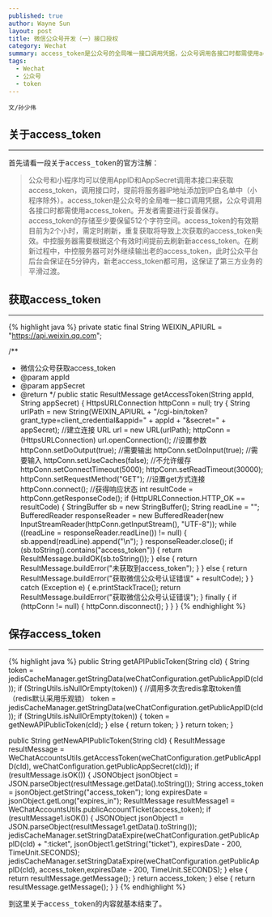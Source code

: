 ```yaml
---
published: true
author: Wayne Sun
layout: post
title: 微信公众号开发（一）接口授权
category: Wechat
summary: access_token是公众号的全局唯一接口调用凭据，公众号调用各接口时都需使用access_token。开发者需要进行妥善保存。access_token的存储至少要保留512个字符空间。access_token的有效期目前为2个小时，需定时刷新，重复获取将导致上次获取的access_token失效。
tags:
  - Wechat
  - 公众号
  - token
---
```


`文/孙少伟`

## 关于access_token
---
首先请看一段关于<tt>access_token</tt>的官方注解：

> 公众号和小程序均可以使用AppID和AppSecret调用本接口来获取access_token，调用接口时，提前将服务器IP地址添加到IP白名单中（小程序除外）。access_token是公众号的全局唯一接口调用凭据，公众号调用各接口时都需使用access_token。开发者需要进行妥善保存。access_token的存储至少要保留512个字符空间。access_token的有效期目前为2个小时，需定时刷新，重复获取将导致上次获取的access_token失效。中控服务器需要根据这个有效时间提前去刷新新access_token。在刷新过程中，中控服务器可对外继续输出老的access_token，此时公众平台后台会保证在5分钟内，新老access_token都可用，这保证了第三方业务的平滑过渡。

## 获取access_token
---
{% highlight java %} 
private static final String WEIXIN_APIURL = "https://api.weixin.qq.com";

/**
 * 微信公众号获取access_token
 * @param appId
 * @param appSecret
 * @return
 */
public static ResultMessage getAccessToken(String appId, String appSecret) {
    HttpsURLConnection httpConn = null;
    try {
        String urlPath = new String(WEIXIN_APIURL + "/cgi-bin/token?grant_type=client_credential&appid=" + appId + "&secret=" + appSecret);
        //建立连接
        URL url = new URL(urlPath);
        httpConn = (HttpsURLConnection) url.openConnection();
        //设置参数
        httpConn.setDoOutput(true);   //需要输出
        httpConn.setDoInput(true);   //需要输入
        httpConn.setUseCaches(false);  //不允许缓存
        httpConn.setConnectTimeout(5000);
        httpConn.setReadTimeout(30000);
        httpConn.setRequestMethod("GET");   //设置get方式连接
        httpConn.connect();
        //获得响应状态
        int resultCode = httpConn.getResponseCode();
        if (HttpURLConnection.HTTP_OK == resultCode) {
            StringBuffer sb = new StringBuffer();
            String readLine = "";
            BufferedReader responseReader = new BufferedReader(new InputStreamReader(httpConn.getInputStream(), "UTF-8"));
            while ((readLine = responseReader.readLine()) != null) {
                sb.append(readLine).append("\n");
            }
            responseReader.close();
            if (sb.toString().contains("access_token")) {
                return ResultMessage.buildOK(sb.toString());
            } else {
                return ResultMessage.buildError("未获取到access_token");
            }
        } else {
            return ResultMessage.buildError("获取微信公众号认证错误" + resultCode);
        }
    } catch (Exception e) {
        e.printStackTrace();
        return ResultMessage.buildError("获取微信公众号认证错误");
    } finally {
        if (httpConn != null) {
            httpConn.disconnect();
        }
    }
}
{% endhighlight %}

## 保存access_token
---
{% highlight java %} 
public String getAPIPublicToken(String cId) {
    String token = jedisCacheManager.getStringData(weChatConfiguration.getPublicAppID(cId));
    if (StringUtils.isNullOrEmpty(token)) {
        //调用多次去redis拿取token值（redis默认采用乐观锁）
        token = jedisCacheManager.getStringData(weChatConfiguration.getPublicAppID(cId));
        if (StringUtils.isNullOrEmpty(token)) {
            token = getNewAPIPublicToken(cId);
        } else {
            return token;
        }
    }
    return token;
}

public String getNewAPIPublicToken(String cId) {
    ResultMessage resultMessage = WeChatAccountsUtils.getAccessToken(weChatConfiguration.getPublicAppID(cId), weChatConfiguration.getPublicAppSecret(cId));
    if (resultMessage.isOK()) {
        JSONObject jsonObject = JSON.parseObject(resultMessage.getData().toString());
        String access_token = jsonObject.getString("access_token");
        long expiresDate = jsonObject.getLong("expires_in");
        ResultMessage resultMessage1 = WeChatAccountsUtils.publicAccountTicket(access_token);
        if (resultMessage1.isOK()) {
            JSONObject jsonObject1 = JSON.parseObject(resultMessage1.getData().toString());
            jedisCacheManager.setStringDataExpire(weChatConfiguration.getPublicAppID(cId) + ":ticket", jsonObject1.getString("ticket"), expiresDate - 200, TimeUnit.SECONDS);
            jedisCacheManager.setStringDataExpire(weChatConfiguration.getPublicAppID(cId), access_token,expiresDate - 200, TimeUnit.SECONDS);
        } else {
            return resultMessage.getMessage();
        }
        return access_token;
    } else {
        return resultMessage.getMessage();
    }
}
{% endhighlight %}

到这里关于<tt>access_token</tt>的内容就基本结束了。
